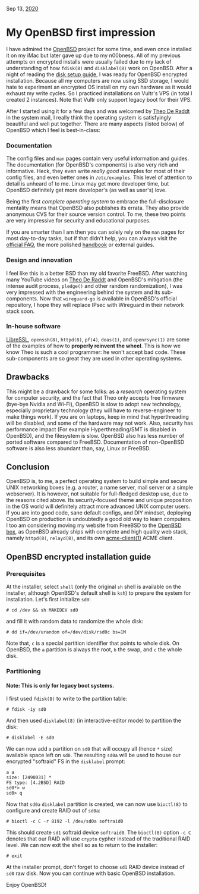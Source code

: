 Sep 13, [2020](/blog/2020/)

# My OpenBSD first impression

I have admired the [OpenBSD](https://openbsd.org) project for some time, and even once installed it on my iMac but later gave up due to my n00bness. All of my previous attempts on encrypted installs were usually failed due to my lack of understanding of how `fdisk(8)` and `disklabel(8)` work on OpenBSD. After a night of reading the [disk setup guide](https://www.openbsd.org/faq/faq14.html), I was ready for OpenBSD encrypted installation. Because all my computers are now using SSD storage, I would hate to experiment an encrypted OS install on my own hardware as it would exhaust my write cycles. So I practiced installations on Vultr's VPS (in total I created 2 instances). Note that Vultr only support legacy boot for their VPS.

After I started using it for a few days and was welcomed by [Theo De Raddt](https://en.wikipedia.org/wiki/Theo_de_Raadt) in the system mail, I really think the operating system is satisfyingly beautiful and well put together. There are many aspects (listed below) of OpenBSD which I feel is best-in-class:

### Documentation

The config files and `man` pages contain very useful information and guides. The documentation (for OpenBSD's components) is also very rich and informative. Heck, they even write _really good_ examples for most of their config files, and even better ones in `/etc/examples`. This level of attention to detail is unheard of to me. Linux may get more developer time, but OpenBSD definitely get more developer's (as well as user's) love.

Being the first _complete operating system_ to embrace the full-disclosure mentality means that OpenBSD also publishes its errata. They also provide anonymous CVS for their source version control. To me, these two points are very impressive for security and educational purposes.

If you are smarter than I am then you can solely rely on the `man` pages for most day-to-day tasks, but if that didn't help, you can always visit the [official FAQ](https://www.openbsd.org/faq), the more polished [handbook](https://www.openbsdhandbook.com) or external guides.

### Design and innovation

I feel like this is a better BSD than my old favorite FreeBSD. After watching many YouTube videos on [Theo De Raddt](https://en.wikipedia.org/wiki/Theo_de_Raadt) and OpenBSD's mitigation (the intense audit process, `pledge()` and other random randomization), I was very impressed with the engineering behind the system and its sub-components. Now that `wireguard-go` is available in OpenBSD's official repository, I hope they will replace IPsec with Wireguard in their network stack soon.

### In-house software

[LibreSSL](https://www.libressl.org), `openssh(8)`, `httpd(8)`, `pf(4)`, `doas(1)`, and `openrsync(1)` are some of the examples of how to **properly reinvent the wheel**. This is how we know Theo is such a cool programmer: he won't accept bad code. These sub-components are so great they are used in other operating systems.

## Drawbacks

This might be a drawback for some folks: as a _research_ operating system for computer security, and the fact that Theo only accepts free firmware (bye-bye Nvidia and Wi-Fi), OpenBSD is slow to adopt new technology, especially proprietary technology (they will have to reverse-engineer to make things work). If you are on laptops, keep in mind that hyperthreading will be disabled, and some of the hardware may not work. Also, security has performance impact (For example Hyperthreading/SMT is disabled in OpenBSD), and the filesystem is slow. OpenBSD also has less number of ported software compared to FreeBSD. Documentation of non-OpenBSD software is also less abundant than, say, Linux or FreeBSD.

## Conclusion

OpenBSD is, to me, a perfect operating system to build simple and secure UNIX networking boxes (e.g. a router, a name server, mail server or a simple webserver). It is however, not suitable for full-fledged desktop use, due to the reasons cited above. Its security-focused theme and unique proposition in the OS world will definitely attract more advanced UNIX computer users. If you are into good code, sane default configs, and DIY mindset, deploying OpenBSD on production is undoubtedly a good old way to learn computers. I too am considering moving my website from FreeBSD to the [OpenBSD box](/blog/2020/bsdbox/), as OpenBSD already ships with complete and high quality web stack, namely `httpd(8(`, `relayd(8)`, and its own [acme-client(1)](https://en.wikipedia.org/wiki/Automated_Certificate_Management_Environment) ACME client.

## OpenBSD encrypted installation guide

### Prerequisites

At the installer, select `shell` (only the original `sh` shell is available on the installer, although OpenBSD's default shell is `ksh`) to prepare the system for installation. Let's first initialize `sd0`:

    # cd /dev && sh MAKEDEV sd0

and fill it with random data to randomize the whole disk:

    # dd if=/dev/urandom of=/dev/disk/rsd0c bs=1M

Note that, `c` is a special partition identifier that points to whole disk. On OpenBSD, the `a` partition is always the root, `b` the swap, and `c` the whole disk.

### Partitioning

#### Note: This is only for legacy boot systems.

I first used `fdisk(8)` to write to the partition table:

    # fdisk -iy sd0

And then used `disklabel(8)` (in interactive-editor mode) to partition the disk:

    # disklabel -E sd0

We can now add `a` partition on `sd0` that will occupy all (hence `*` size) available space left on `sd0`. The resulting `sd0a` will be used to house our encrypted "softraid" FS in the `disklabel` prompt:

    a a
    size: [2490031] *
    FS type: [4.2BSD] RAID
    sd0*> w
    sd0> q

Now that `sd0a` `disklabel` partition is created, we can now use `bioctl(8)` to configure and create RAID out of `sd0a`:

    # bioctl -c C -r 8192 -l /dev/sd0a softraid0

This should create `sd1` softraid device `softraid0`. The `bioctl(8)` option `-c C` denotes that our RAID will use `crypto` cypher instead of the traditional RAID level. We can now exit the shell so as to return to the installer:

    # exit

At the installer prompt, don't forget to choose `sd1` RAID device instead of `sd0` raw disk. Now you can continue with basic OpenBSD installation.

Enjoy OpenBSD!
